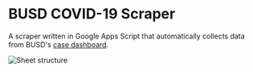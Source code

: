 # BUSD COVID-19 Scraper

A scraper written in Google Apps Script that automatically collects data from BUSD's [case dashboard](https://www.berkeleyschools.net/coronavirus/case-dashboard/).

![Sheet structure](https://user-images.githubusercontent.com/64276359/130552109-22ca123c-1b65-4ec8-8fc2-c4f068cab90d.png)
